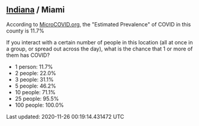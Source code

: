 
## [Indiana](/united-states/indiana) / Miami

According to [MicroCOVID.org](http://microcovid.org),
the "Estimated Prevalence" of COVID in this county is 11.7%

If you interact with a certain number of people in this location
(all at once in a group, or spread out across the day), what is the chance that
1 or more of them has COVID?

- 1 person: 11.7%
- 2 people: 22.0%
- 3 people: 31.1%
- 5 people: 46.2%
- 10 people: 71.1%
- 25 people: 95.5%
- 100 people: 100.0%

Last updated: 2020-11-26 00:19:14.431472 UTC
